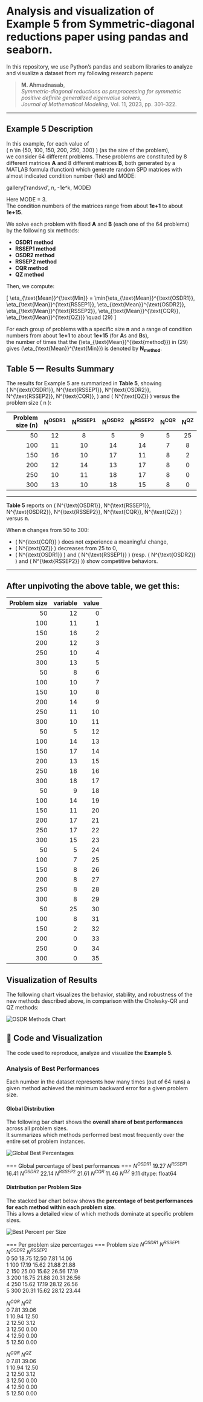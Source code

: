 # Analysis and visualization of Example 5 from Symmetric-diagonal reductions paper using pandas and seaborn.

In this repository, we use Python’s pandas and seaborn libraries to analyze and visualize a dataset from my following research papers:
> **M. Ahmadnasab**,  
> *Symmetric-diagonal reductions as preprocessing for symmetric positive definite generalized eigenvalue solvers*,  
> *Journal of Mathematical Modeling*, Vol. 11, 2023, pp. 301–322.


---

## Example 5 Description

In this example, for each value of  
\( n \in \{50, 100, 150, 200, 250, 300\} \) (as the size of the problem),  
we consider 64 different problems. These problems are constituted by 8 different matrices **A** and 8 different matrices **B**, both generated 
by a MATLAB formula (function) which generate random SPD matrices with almost indicated condition number (1ek) and MODE: 

gallery('randsvd', n, -1e^k, MODE)

Here MODE = 3.  
The condition numbers of the matrices range from about **1e+1** to about **1e+15**.

We solve each problem with fixed **A** and **B** (each one of the 64 problems) by the following six methods:

- **OSDR1 method**
- **RSSEP1 method**
- **OSDR2 method**
- **RSSEP2 method**
- **CQR method**
- **QZ method**

Then, we compute:

\[
\eta_{\text{Mean}}^{\text{Min}} = \min\{\eta_{\text{Mean}}^{\text{OSDR1}}, \eta_{\text{Mean}}^{\text{RSSEP1}}, \eta_{\text{Mean}}^{\text{OSDR2}}, \eta_{\text{Mean}}^{\text{RSSEP2}}, \eta_{\text{Mean}}^{\text{CQR}}, \eta_{\text{Mean}}^{\text{QZ}}\} \quad (29)
\]

For each group of problems with a specific size **n** and a range of condition numbers from about **1e+1** to about **1e+15** (for **A**s and **B**s),  
the number of times that the \(\eta_{\text{Mean}}^{\text{method}}\) in (29) gives \(\eta_{\text{Mean}}^{\text{Min}}\) is denoted by **N<sub>method</sub>**.

## Table 5 — Results Summary

The results for Example 5 are summarized in **Table 5**, showing  
\( N^{\text{OSDR1}}, N^{\text{RSSEP1}}, N^{\text{OSDR2}}, N^{\text{RSSEP2}}, N^{\text{CQR}}, \) and \( N^{\text{QZ}} \) versus the problem size \( n \):

| Problem size (n) | N<sup>OSDR1</sup> | N<sup>RSSEP1</sup> | N<sup>OSDR2</sup> | N<sup>RSSEP2</sup> | N<sup>CQR</sup> | N<sup>QZ</sup> |
|------------------:|:-----------------:|:------------------:|:-----------------:|:------------------:|:----------------:|:---------------:|
| 50  | 12 | 8  | 5  | 9  | 5 | 25 |
| 100 | 11 | 10 | 14 | 14 | 7 | 8  |
| 150 | 16 | 10 | 17 | 11 | 8 | 2  |
| 200 | 12 | 14 | 13 | 17 | 8 | 0  |
| 250 | 10 | 11 | 18 | 17 | 8 | 0  |
| 300 | 13 | 10 | 18 | 15 | 8 | 0  |

---

**Table 5** reports on \( N^{\text{OSDR1}}, N^{\text{RSSEP1}}, N^{\text{OSDR2}}, N^{\text{RSSEP2}}, N^{\text{CQR}}, N^{\text{QZ}} \) versus **n**.

When **n** changes from 50 to 300:
- \( N^{\text{CQR}} \) does not experience a meaningful change,
- \( N^{\text{QZ}} \) decreases from 25 to 0,
- \( N^{\text{OSDR1}} \) and \( N^{\text{RSSEP1}} \) (resp. \( N^{\text{OSDR2}} \) and \( N^{\text{RSSEP2}} \)) show competitive behaviors.

---
## After unpivoting the above table, we get this:

| Problem size | variable | value |
|-------------:|---------:|------:|
| 50           | 12       | 0    |
| 100          | 11       | 1    |
| 150          | 16       | 2    |
| 200          | 12       | 3    |
| 250          | 10       | 4    |
| 300          | 13       | 5    |
| 50           | 8        | 6    |
| 100          | 10       | 7    |
| 150          | 10       | 8    |
| 200          | 14       | 9    |
| 250          | 11       | 10   |
| 300          | 10       | 11   |
| 50           | 5        | 12   |
| 100          | 14       | 13   |
| 150          | 17       | 14   |
| 200          | 13       | 15   |
| 250          | 18       | 16   |
| 300          | 18       | 17   |
| 50           | 9        | 18   |
| 100          | 14       | 19   |
| 150          | 11       | 20   |
| 200          | 17       | 21   |
| 250          | 17       | 22   |
| 300          | 15       | 23   |
| 50           | 5        | 24   |
| 100          | 7        | 25   |
| 150          | 8        | 26   |
| 200          | 8        | 27   |
| 250          | 8        | 28   |
| 300          | 8        | 29   |
| 50           | 25       | 30   |
| 100          | 8        | 31   |
| 150          | 2        | 32   |
| 200          | 0        | 33   |
| 250          | 0        | 34   |
| 300          | 0        | 35   |


## Visualization of Results

The following chart visualizes the behavior, stability, and robustness of the new methods described above, in comparison with the Cholesky-QR and QZ methods:

![OSDR Methods Chart](figures/osdr_methods_chart2.png)

## 📂 Code and Visualization

The code used to reproduce, analyze and visualize the  **Example 5**. 


### Analysis of Best Performances

Each number in the dataset represents how many times (out of 64 runs)
a given method achieved the minimum backward error for a given problem size.

#### Global Distribution
The following bar chart shows the **overall share of best performances** across all problem sizes.  
It summarizes which methods performed best most frequently over the entire set of problem instances.

![Global Best Percentages](figures/global_best_percentages.png)

=== Global percentage of best performances ===
$N^{OSDR1}$     19.27
$N^{RSSEP1}$    16.41
$N^{OSDR2}$     22.14
$N^{RSSEP2}$    21.61
$N^{CQR}$       11.46
$N^{QZ}$         9.11
dtype: float64

#### Distribution per Problem Size
The stacked bar chart below shows the **percentage of best performances for each method within each problem size**.  
This allows a detailed view of which methods dominate at specific problem sizes.

![Best Percent per Size](figures/best_percent_per_size.png)

=== Per problem size percentages ===
  Problem size  $N^{OSDR1}$  $N^{RSSEP1}$  $N^{OSDR2}$  $N^{RSSEP2}$  \
0           50        18.75         12.50         7.81         14.06   
1          100        17.19         15.62        21.88         21.88   
2          150        25.00         15.62        26.56         17.19   
3          200        18.75         21.88        20.31         26.56   
4          250        15.62         17.19        28.12         26.56   
5          300        20.31         15.62        28.12         23.44   

   $N^{CQR}$  $N^{QZ}$  
0       7.81     39.06  
1      10.94     12.50  
2      12.50      3.12  
3      12.50      0.00  
4      12.50      0.00  
5      12.50      0.00  

   $N^{CQR}$  $N^{QZ}$  
0       7.81     39.06  
1      10.94     12.50  
2      12.50      3.12  
3      12.50      0.00  
4      12.50      0.00  
5      12.50      0.00  

